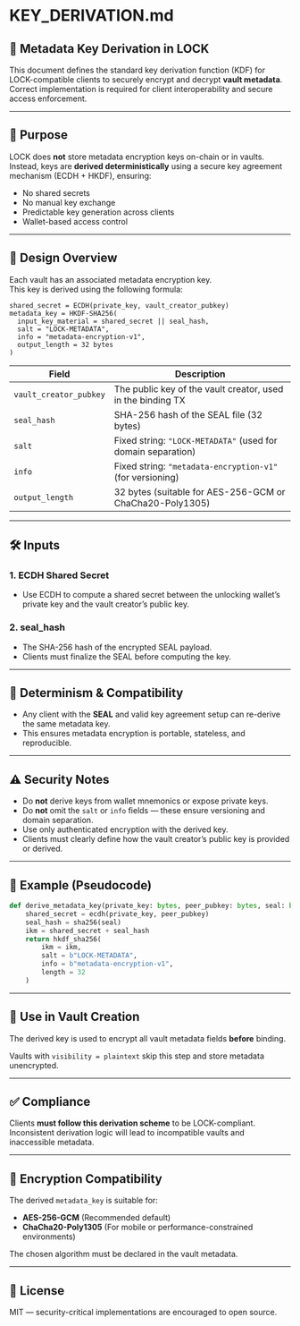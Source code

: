 # KEY_DERIVATION.md

## 🔐 Metadata Key Derivation in LOCK

This document defines the standard key derivation function (KDF) for LOCK-compatible clients to securely encrypt and decrypt **vault metadata**. Correct implementation is required for client interoperability and secure access enforcement.

---

## 🎯 Purpose

LOCK does **not** store metadata encryption keys on-chain or in vaults.  
Instead, keys are **derived deterministically** using a secure key agreement mechanism (ECDH + HKDF), ensuring:

- No shared secrets  
- No manual key exchange  
- Predictable key generation across clients  
- Wallet-based access control  

---

## 📐 Design Overview

Each vault has an associated metadata encryption key.  
This key is derived using the following formula:

```plaintext
shared_secret = ECDH(private_key, vault_creator_pubkey)
metadata_key = HKDF-SHA256(
  input_key_material = shared_secret || seal_hash,
  salt = "LOCK-METADATA",
  info = "metadata-encryption-v1",
  output_length = 32 bytes
)
```

| Field | Description |
|-------|-------------|
| `vault_creator_pubkey` | The public key of the vault creator, used in the binding TX |
| `seal_hash` | SHA-256 hash of the SEAL file (32 bytes) |
| `salt` | Fixed string: `"LOCK-METADATA"` (used for domain separation) |
| `info` | Fixed string: `"metadata-encryption-v1"` (for versioning) |
| `output_length` | 32 bytes (suitable for AES-256-GCM or ChaCha20-Poly1305) |

---

## 🛠️ Inputs

### 1. **ECDH Shared Secret**

- Use ECDH to compute a shared secret between the unlocking wallet’s private key and the vault creator’s public key.

### 2. **seal_hash**

- The SHA-256 hash of the encrypted SEAL payload.  
- Clients must finalize the SEAL before computing the key.

---

## 🔄 Determinism & Compatibility

- Any client with the **SEAL** and valid key agreement setup can re-derive the same metadata key.
- This ensures metadata encryption is portable, stateless, and reproducible.

---

## ⚠️ Security Notes

- Do **not** derive keys from wallet mnemonics or expose private keys.
- Do **not** omit the `salt` or `info` fields — these ensure versioning and domain separation.
- Use only authenticated encryption with the derived key.
- Clients must clearly define how the vault creator’s public key is provided or derived.

---

## 🧪 Example (Pseudocode)

```python
def derive_metadata_key(private_key: bytes, peer_pubkey: bytes, seal: bytes) -> bytes:
    shared_secret = ecdh(private_key, peer_pubkey)
    seal_hash = sha256(seal)
    ikm = shared_secret + seal_hash
    return hkdf_sha256(
        ikm = ikm,
        salt = b"LOCK-METADATA",
        info = b"metadata-encryption-v1",
        length = 32
    )
```

---

## 🧩 Use in Vault Creation

The derived key is used to encrypt all vault metadata fields **before** binding.

Vaults with `visibility = plaintext` skip this step and store metadata unencrypted.

---

## ✅ Compliance

Clients **must follow this derivation scheme** to be LOCK-compliant.  
Inconsistent derivation logic will lead to incompatible vaults and inaccessible metadata.

---

## 🔐 Encryption Compatibility

The derived `metadata_key` is suitable for:

- **AES-256-GCM** (Recommended default)
- **ChaCha20-Poly1305** (For mobile or performance-constrained environments)

The chosen algorithm must be declared in the vault metadata.

---

## 🧾 License

MIT — security-critical implementations are encouraged to open source.
